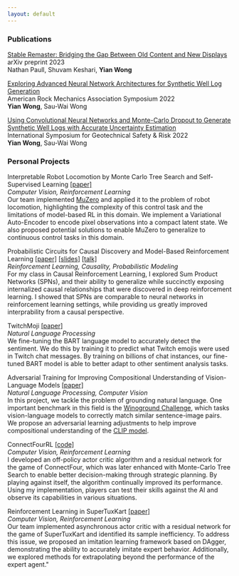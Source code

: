 ```yaml
---
layout: default
---
```


### Publications

<span class='paper-title'>[Stable Remaster: Bridging the Gap Between Old Content and New Displays](https://arxiv.org/abs/2306.06803)</span>\
arXiv preprint 2023 \
Nathan Paull, Shuvam Keshari, **Yian Wong**

<span class='paper-title'>[Exploring Advanced Neural Network Architectures for Synthetic Well Log Generation](https://drive.google.com/file/d/1nhFo2ieQOnIuBwmYC0LpW6dAN5nNuvMk/view?usp=share_link)</span>\
American Rock Mechanics Association Symposium 2022 \
**Yian Wong**, Sau-Wai Wong

<span class='paper-title'>[Using Convolutional Neural Networks and Monte-Carlo Dropout to Generate Synthetic Well Logs with Accurate Uncertainty Estimation](https://rpsonline.com.sg/proceedings/isgsr2022/pdf/08-016.pdf)</span>\
International Symposium for Geotechnical Safety & Risk 2022 \
**Yian Wong**, Sau-Wai Wong

### Personal Projects

<span class='paper-title'>Interpretable Robot Locomotion by Monte Carlo Tree Search and Self-Supervised Learning [[paper]](https://drive.google.com/file/d/1fRZ0oGF6ifNb6KfvyZyG4Yu4IbJo3kL2/view?usp=drive_link)</span>\
*Computer Vision, Reinforcement Learning*\
Our team implemented [MuZero](https://arxiv.org/pdf/1911.08265.pdf) and applied it to the problem of robot locomotion, highlighting the complexity of this control task and the limitations of model-based RL in this domain. We implement a Variational Auto-Encoder to encode pixel observations into a compact latent state. We also proposed potential solutions to enable MuZero to generalize to continuous control tasks in this domain.

<span class='paper-title'>Probabilistic Circuits for Causal Discovery and Model-Based Reinforcement Learning [[paper]](https://drive.google.com/file/d/1RkGMRXwetctpJfo3M2O5pH3Z-8NgD1R8/view?usp=sharing) [[slides]](https://drive.google.com/file/d/1LwvJZ23Lpd6vu9Jq_n9qfhuWVbKCUG0R/view?usp=drive_link) [[talk]](https://drive.google.com/file/d/1pY49JydLrhUZ8MJRJvMlAC35xmzfKuoq/view?usp=sharing)</span>\
*Reinforcement Learning, Causality, Probabilistic Modeling*\
For my class in Causal Reinforcement Learning, I explored Sum Product Networks (SPNs), and their ability to generalize while succinctly exposing internalized causal relationships that were discovered in deep reinforcement learning. I showed that SPNs are comparable to neural networks in reinforcement learning settings, while providing us greatly improved interprability from a causal perspective.

<span class='paper-title'>TwitchMoji [[paper]](https://drive.google.com/file/d/149CHwFuEuTAdsaIBYTaiO_cgisINN7A5/view?usp=drive_link)</span>\
*Natural Language Processing*\
We fine-tuning the BART language model to accurately detect the sentiment. We do this by training it to predict what Twitch emojis were used in Twitch chat messages. By training on billions of chat instances, our fine-tuned BART model is able to better adapt to other sentiment analysis tasks.

<span class='paper-title'>Adversarial Training for Improving Compositional Understanding of Vision-Language Models [[paper]](https://drive.google.com/file/d/1EOF4fVKuT7G_Rm7q0_jxOhUbZ-2dfKOq/view?usp=drive_link)</span>\
*Natural Language Processing, Computer Vision*\
In this project, we tackle the problem of grounding natural language. One important benchmark in this field is the [Winoground Challenge](https://arxiv.org/abs/2204.03162), which tasks vision-language models to correctly match similar sentence-image pairs. We propose an adversarial learning adjustments to help improve compositional understanding of the [CLIP model](https://arxiv.org/abs/2103.00020).

<span class='paper-title'>ConnectFourRL [[code]](https://www.github.com/1yian/ConnectFourRL)</span>\
*Computer Vision, Reinforcement Learning*\
I developed an off-policy actor critic algorithm and a residual network for the game of ConnectFour, which was later enhanced with Monte-Carlo Tree Search to enable better decision-making through strategic planning. By playing against itself, the algorithm continually improved its performance. Using my implementation, players can test their skills against the AI and observe its capabilities in various situations.

<span class='paper-title'>Reinforcement Learning in SuperTuxKart [[paper]](https://drive.google.com/file/d/1LBDlhPM4q-CXwGNlE1zybBlL2VP9f4ix/view?usp=drive_link)</span>\
*Computer Vision, Reinforcement Learning*\
Our team implemented asynchronous actor critic with a residual network for the game of SuperTuxKart and identified its sample inefficiency. To address this issue, we proposed an imitation learning framework based on DAgger, demonstrating the ability to accurately imitate expert behavior. Additionally, we explored methods for extrapolating beyond the performance of the expert agent."
